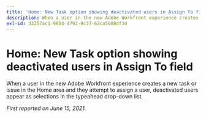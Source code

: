 ```yaml
---
title: 'Home: New Task option showing deactivated users in Assign To field'
description: When a user in the new Adobe Workfront experience creates a new task or issue in the Home area and they attempt to assign a user, deactivated users appear as selections in the typeahead drop-down list.
exl-id: 32257ac1-9804-4793-9c37-62ca5608df3d
---
```

# Home: New Task option showing deactivated users in Assign To field

When a user in the new Adobe Workfront experience creates a new task or issue in the Home area and they attempt to assign a user, deactivated users appear as selections in the typeahead drop-down list.

_First reported on June 15, 2021._
